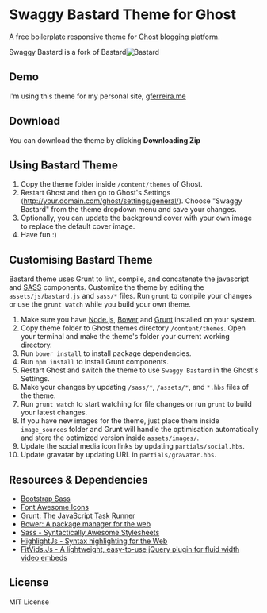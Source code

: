 Swaggy Bastard Theme for Ghost
==================

A free boilerplate responsive theme for [Ghost](https://ghost.org) blogging platform.

Swaggy Bastard is a fork of Bastard![Bastard](https://github.com/karloespiritu/Bastard)

## Demo

I'm using this theme for my personal site, [gferreira.me](http://gferreira.me)

## Download

You can download the theme by clicking **Downloading Zip**

## Using Bastard Theme

1. Copy the theme folder inside `/content/themes` of Ghost.
2. Restart Ghost and then go to Ghost's Settings (http://your.domain.com/ghost/settings/general/). Choose "Swaggy Bastard" from the theme dropdown menu and save your changes.
3. Optionally, you can update the background cover with your own image to replace the default cover image.
4. Have fun :)

## Customising Bastard Theme

Bastard theme uses Grunt to lint, compile, and concatenate the javascript and [SASS](http://sass-lang.com/) components. Customize the theme by editing the `assets/js/bastard.js` and `sass/*` files. Run `grunt` to compile your changes or use the `grunt watch` while you build your own theme.

1. Make sure you have [Node.js](http://nodejs.org), [Bower](http://bower.io) and [Grunt](gruntjs.com) installed on your system.
2. Copy theme folder to Ghost themes directory `/content/themes`. Open your terminal and make the theme's folder your current working directory.
3. Run `bower install` to install package dependencies.
4. Run `npm install` to install Grunt components.
5. Restart Ghost and switch the theme to use `Swaggy Bastard` in the Ghost's Settings.
7. Make your changes by updating `/sass/*`, `/assets/*`, and `*.hbs` files of the theme.
6. Run `grunt watch` to start watching for file changes or run `grunt` to build your latest changes.
7. If you have new images for the theme, just place them inside `image_sources` folder and Grunt will handle the optimisation automatically and store the optimized version inside `assets/images/`.
8. Update the social media icon links by updating `partials/social.hbs`.
9. Update gravatar by updating URL in `partials/gravatar.hbs`.

## Resources & Dependencies

- [Bootstrap Sass](https://github.com/twbs/bootstrap-sass)
- [Font Awesome Icons](http://fortawesome.github.io/Font-Awesome/icons/)
- [Grunt: The JavaScript Task Runner](http://gruntjs.com)
- [Bower: A package manager for the web](http://bower.io)
- [Sass - Syntactically Awesome Stylesheets](http://sass-lang.com/)
- [HighlightJs - Syntax highlighting for the Web](http://highlightjs.org)
- [FitVids.Js - A lightweight, easy-to-use jQuery plugin for fluid width video embeds](http://fitvidsjs.com/)

## License

MIT License
